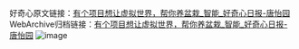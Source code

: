 好奇心原文链接：[有个项目想让虚拟世界，帮你养盆栽_智能_好奇心日报-唐怡园](https://www.qdaily.com/articles/7385.html)
WebArchive归档链接：[有个项目想让虚拟世界，帮你养盆栽_智能_好奇心日报-唐怡园](http://web.archive.org/web/20190623172323/https://www.qdaily.com/articles/7385.html)
![image](http://ww3.sinaimg.cn/large/007d5XDply1g3wjfaixufj30u03av7wh)